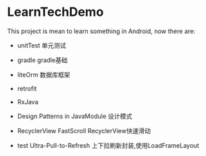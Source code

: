 # LearnTechDemo
This project is mean to learn something in Android, now there are:

- unitTest 单元测试
- gradle gradle基础
- liteOrm 数据库框架
- retrofit 
- RxJava
- Design Patterns in JavaModule 设计模式

- RecyclerView FastScroll
  RecyclerView快速滑动
  
- test Ultra-Pull-to-Refresh
  上下拉刷新封装,使用LoadFrameLayout